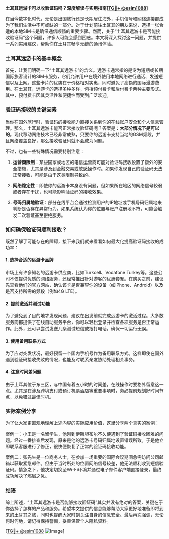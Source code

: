 **土耳其远游卡可以收验证码吗？深度解读与实用指南[[TG💪+ @esim1088](https://t.me/s/esim1088)]**

在当今数字化时代，无论是出国旅行还是长期居住海外，手机信号和网络连接都成为了我们生活中不可或缺的一部分。对于计划前往土耳其的朋友来说，选择一张合适的本地SIM卡是确保通信顺畅的重要步骤。然而，关于“土耳其远游卡是否能接收验证码”这个问题，许多人可能会感到困惑。本文将深入探讨这一问题，并提供一系列实用建议，帮助你在土耳其畅享无缝的通讯体验。

### 土耳其远游卡的基本概念

首先，让我们明确一下“土耳其远游卡”的含义。远游卡通常指的是专为短期或长期国际旅客设计的SIM卡服务，它们允许用户在境外使用本地网络进行通话、发送短信以及上网。这些卡片的优势在于价格相对实惠，同时避免了高额的国际漫游费用。在土耳其，远游卡的选择多种多样，包括预付费卡和后付费卡两种主要形式。其中，预付费卡因其灵活性和便捷性而受到广泛欢迎。

### 验证码接收的关键因素

当你在国外旅行时，验证码的接收能力直接关系到你的在线账户安全和个人信息管理。那么，土耳其远游卡能否正常接收验证码呢？答案是：**大部分情况下是可以的**。现代移动网络技术已经非常成熟，只要你的远游卡支持当地的GSM频段，并且网络覆盖良好，那么接收验证码就不会成为问题。

不过，也有一些特殊情况需要特别注意：

1. **运营商限制**：某些国家或地区的电信运营商可能对验证码接收设置了额外的安全措施，尤其是涉及到金融交易或敏感操作时。如果你发现自己的验证码无法正常接收，可能是由于这类限制导致的。
   
2. **网络稳定性**：即使你的远游卡本身没有问题，但如果所在地区的网络信号较弱或者存在干扰，也可能影响验证码的接收效果。

3. **号码归属地验证**：部分在线平台会通过检测用户的IP地址或手机号码归属地来判断是否存在异常行为。如果系统认为你的位置与账户注册地不符，可能会触发二次验证甚至拒绝服务。

### 如何确保验证码顺利接收？

既然了解了可能存在的障碍，接下来我们就来看看如何最大化提高验证码接收的成功率：

#### 1. 选择合适的远游卡品牌

市场上有许多知名的远游卡供应商，比如Turkcell、Vodafone Turkey等。这些公司不仅提供优质的网络服务，还经常推出针对游客的优惠套餐。在购买之前，建议先查看他们的官方网站，确认该卡是否兼容你的设备（如iPhone、Android）以及是否支持所需的频段（例如4G LTE）。

#### 2. 提前激活并测试功能

为了避免到了目的地才发现问题，建议在出发前就完成远游卡的激活过程。大多数服务商都提供了在线自助服务平台，你可以轻松登录并检查各项服务是否正常运作。此外，还可以尝试发送几条测试短信或拨打电话，确保一切运行无误。

#### 3. 使用备用联系方式

为了应对突发状况，最好预留一个国内手机号作为备用联系方式。这样即使在国外遇到验证码接收失败的情况，也能及时联系亲友协助处理相关事务。

#### 4. 注意时间差问题

由于土耳其位于东三区，与中国有着五小时的时间差，在线操作时要格外留意这一点。尤其是在涉及跨境支付或预订机票酒店等重要事项时，务必提前规划好时间节点，以免错过最佳时机。

### 实际案例分享

为了让大家更直观地理解上述内容的实际应用价值，这里分享两个真实的案例：

案例一：小王是一名留学生，他刚到伊斯坦布尔不久便遇到了验证码接收困难的问题。经过一番排查后发现，原来是他的远游卡号码归属地设置错误所致。于是他立即联系客服进行了修正，很快便恢复了正常的验证码接收功能。

案例二：张先生是一位商务人士，在参加一场重要的国际会议期间急需访问公司邮箱以获取紧急邮件。但由于当时所处的位置网络信号较差，他无法顺利收到短信验证码。情急之下，他决定切换至Wi-Fi环境并通过电子邮件客户端直接登录，最终成功解决了燃眉之急。

### 结语

综上所述，“土耳其远游卡是否能够接收验证码”其实并没有绝对的答案，关键在于你选择了怎样的产品和服务。希望本文提供的信息能够帮助大家更好地准备即将到来的土耳其之旅，同时也提醒大家时刻关注自身的信息安全。最后再次强调，无论何时何地，请记得保持警惕，妥善保管个人隐私资料。

[[TG💪+ @esim1088](https://t.me/s/esim1088) ![Image](https://i.postimg.cc/4NQfJmqS/Snipaste-2025-05-13-00-14-12.png)]
